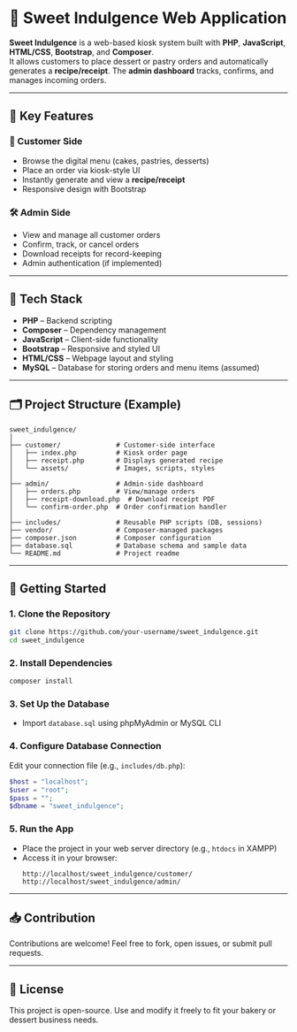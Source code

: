# 🍰 Sweet Indulgence Web Application

**Sweet Indulgence** is a web-based kiosk system built with **PHP**, **JavaScript**, **HTML/CSS**, **Bootstrap**, and **Composer**.  
It allows customers to place dessert or pastry orders and automatically generates a **recipe/receipt**. The **admin dashboard** tracks, confirms, and manages incoming orders.

---

## 🧾 Key Features

### 🧍 Customer Side
- Browse the digital menu (cakes, pastries, desserts)
- Place an order via kiosk-style UI
- Instantly generate and view a **recipe/receipt**
- Responsive design with Bootstrap

### 🛠️ Admin Side
- View and manage all customer orders
- Confirm, track, or cancel orders
- Download receipts for record-keeping
- Admin authentication (if implemented)

---

## 🧰 Tech Stack

- **PHP** – Backend scripting
- **Composer** – Dependency management
- **JavaScript** – Client-side functionality
- **Bootstrap** – Responsive and styled UI
- **HTML/CSS** – Webpage layout and styling
- **MySQL** – Database for storing orders and menu items (assumed)

---

## 🗂️ Project Structure (Example)

```
sweet_indulgence/
│
├── customer/              # Customer-side interface
│   ├── index.php          # Kiosk order page
│   ├── receipt.php        # Displays generated recipe
│   └── assets/            # Images, scripts, styles
│
├── admin/                 # Admin-side dashboard
│   ├── orders.php         # View/manage orders
│   ├── receipt-download.php  # Download receipt PDF
│   └── confirm-order.php  # Order confirmation handler
│
├── includes/              # Reusable PHP scripts (DB, sessions)
├── vendor/                # Composer-managed packages
├── composer.json          # Composer configuration
├── database.sql           # Database schema and sample data
└── README.md              # Project readme
```

---

## 🚀 Getting Started

### 1. Clone the Repository
```bash
git clone https://github.com/your-username/sweet_indulgence.git
cd sweet_indulgence
```

### 2. Install Dependencies
```bash
composer install
```

### 3. Set Up the Database
- Import `database.sql` using phpMyAdmin or MySQL CLI

### 4. Configure Database Connection
Edit your connection file (e.g., `includes/db.php`):
```php
$host = "localhost";
$user = "root";
$pass = "";
$dbname = "sweet_indulgence";
```

### 5. Run the App
- Place the project in your web server directory (e.g., `htdocs` in XAMPP)
- Access it in your browser:
  ```
  http://localhost/sweet_indulgence/customer/
  http://localhost/sweet_indulgence/admin/
  ```

---

## 📥 Contribution

Contributions are welcome! Feel free to fork, open issues, or submit pull requests.

---

## 📄 License

This project is open-source. Use and modify it freely to fit your bakery or dessert business needs.
